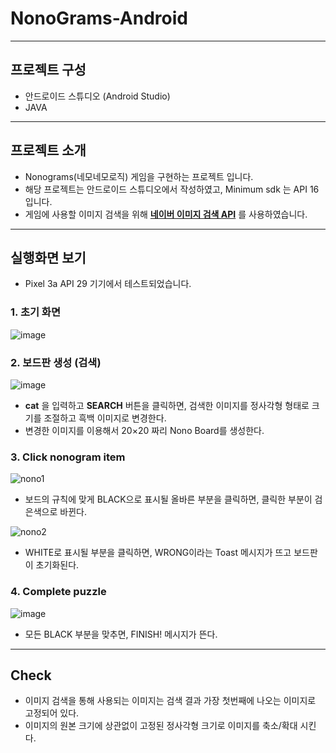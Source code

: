 # NonoGrams-Android

***

## 프로젝트 구성
- 안드로이드 스튜디오 (Android Studio)
- JAVA

***

## 프로젝트 소개

- Nonograms(네모네모로직) 게임을 구현하는 프로젝트 입니다.
- 해당 프로젝트는 안드로이드 스튜디오에서 작성하였고, Minimum sdk 는 API 16입니다.
- 게임에 사용할 이미지 검색을 위해 [__네이버 이미지 검색 API__](https://developers.naver.com/docs/search/image/) 를 사용하였습니다.


***

## 실행화면 보기

- Pixel 3a API 29 기기에서 테스트되었습니다.

### 1. 초기 화면

![image](https://user-images.githubusercontent.com/71871348/116051249-575cfa00-a6b3-11eb-9c71-b3dc98382ffc.png)


### 2. 보드판 생성 (검색)

![image](https://user-images.githubusercontent.com/71871348/116051560-b15dbf80-a6b3-11eb-92cc-70bd6ddc1f46.png)

- __cat__ 을 입력하고 __SEARCH__ 버튼을 클릭하면, 검색한 이미지를 정사각형 형태로 크기를 조절하고 흑백 이미지로 변경한다.
- 변경한 이미지를 이용해서 20×20 짜리 Nono Board를 생성한다.

### 3. Click nonogram item

![nono1](https://user-images.githubusercontent.com/71871348/116052756-e61e4680-a6b4-11eb-9ceb-3519e974273e.gif)

- 보드의 규칙에 맞게 BLACK으로 표시될 올바른 부분을 클릭하면, 클릭한 부분이 검은색으로 바뀐다.

![nono2](https://user-images.githubusercontent.com/71871348/116052876-09e18c80-a6b5-11eb-8103-c76c71966f39.gif)

- WHITE로 표시될 부분을 클릭하면, WRONG이라는 Toast 메시지가 뜨고 보드판이 초기화된다.

### 4. Complete puzzle

![image](https://user-images.githubusercontent.com/71871348/116053562-cb000680-a6b5-11eb-8cc7-61a648eb53ee.png)

- 모든 BLACK 부분을 맞추면, FINISH! 메시지가 뜬다.

***

## Check

- 이미지 검색을 통해 사용되는 이미지는 검색 결과 가장 첫번째에 나오는 이미지로 고정되어 있다.
- 이미지의 원본 크기에 상관없이 고정된 정사각형 크기로 이미지를 축소/확대 시킨다.









